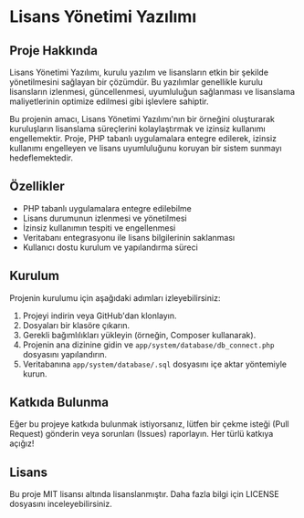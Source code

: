 # Lisans Yönetimi Yazılımı

## Proje Hakkında

Lisans Yönetimi Yazılımı, kurulu yazılım ve lisansların etkin bir şekilde yönetilmesini sağlayan bir çözümdür. Bu yazılımlar genellikle kurulu lisansların izlenmesi, güncellenmesi, uyumluluğun sağlanması ve lisanslama maliyetlerinin optimize edilmesi gibi işlevlere sahiptir.

Bu projenin amacı, Lisans Yönetimi Yazılımı'nın bir örneğini oluşturarak kuruluşların lisanslama süreçlerini kolaylaştırmak ve izinsiz kullanımı engellemektir. Proje, PHP tabanlı uygulamalara entegre edilerek, izinsiz kullanımı engelleyen ve lisans uyumluluğunu koruyan bir sistem sunmayı hedeflemektedir.

## Özellikler

- PHP tabanlı uygulamalara entegre edilebilme
- Lisans durumunun izlenmesi ve yönetilmesi
- İzinsiz kullanımın tespiti ve engellenmesi
- Veritabanı entegrasyonu ile lisans bilgilerinin saklanması
- Kullanıcı dostu kurulum ve yapılandırma süreci

## Kurulum

Projenin kurulumu için aşağıdaki adımları izleyebilirsiniz:

1. Projeyi indirin veya GitHub'dan klonlayın.
2. Dosyaları bir klasöre çıkarın.
3. Gerekli bağımlılıkları yükleyin (örneğin, Composer kullanarak).
4. Projenin ana dizinine gidin ve `app/system/database/db_connect.php` dosyasını yapılandırın.
5. Veritabanına `app/system/database/.sql` dosyasını içe aktar yöntemiyle kurun.

## Katkıda Bulunma

Eğer bu projeye katkıda bulunmak istiyorsanız, lütfen bir çekme isteği (Pull Request) gönderin veya sorunları (Issues) raporlayın. Her türlü katkıya açığız!

## Lisans

Bu proje MIT lisansı altında lisanslanmıştır. Daha fazla bilgi için LICENSE dosyasını inceleyebilirsiniz.

